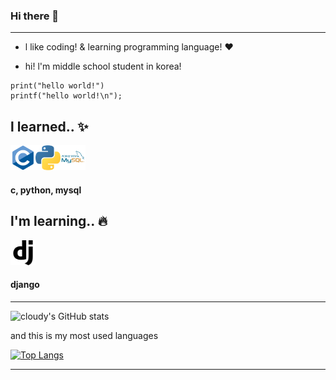 ### Hi there 👋
------------------------------------------




  * l like coding! & learning programming language!   ♥

   * hi! l'm middle school student in korea!



   ```
   print("hello world!")
   printf("hello world!\n");
   ```


## l learned.. ✨

 <img src="https://github.com/cloudyON/cloudyON/blob/main/c (1).png" width="40" height="40"><img src="https://github.com/cloudyON/cloudyON/blob/main/python (1).png" width="40" height="40"><img src="https://github.com/cloudyON/cloudyON/blob/main/mysql (1).png" width="40" height="40">


 #### c, python, mysql







## l'm learning.. 🔥

 <img src="https://github.com/cloudyON/cloudyON/blob/main/django.svg" width="40" height="40">


 #### django


------------------------------------------

![cloudy's GitHub stats](https://github-readme-stats.vercel.app/api?username=cloudyON&show_icons=true)

and this is my most used languages

[![Top Langs](https://github-readme-stats.vercel.app/api/top-langs/?username=cloudyOn&layout=compact)](https://github.com/anuraghazra/github-readme-stats)


------------------------------------------
